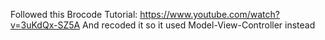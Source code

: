 Followed this Brocode Tutorial: https://www.youtube.com/watch?v=3uKdQx-SZ5A
And recoded it so it used Model-View-Controller instead